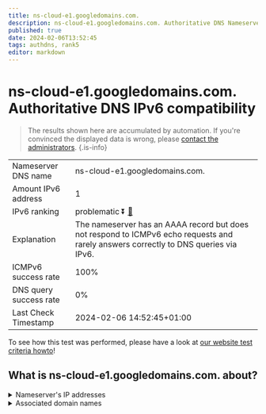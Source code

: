 ```yaml
---
title: ns-cloud-e1.googledomains.com.
description: ns-cloud-e1.googledomains.com. Authoritative DNS Nameserver IPv6 compatibility
published: true
date: 2024-02-06T13:52:45
tags: authdns, rank5
editor: markdown
---
```


# ns-cloud-e1.googledomains.com. Authoritative DNS IPv6 compatibility

> The results shown here are accumulated by automation. If you're convinced the displayed data is wrong, please [contact the administrators](/howto/chat). 
{.is-info}




|   |   |
| - | - |
| Nameserver DNS name | ns-cloud-e1.googledomains.com.
| Amount IPv6 address | 1
| IPv6 ranking | problematic :arrow_double_down: [🔗](/howto/ranking) |
| Explanation | The nameserver has an AAAA record but does not respond to ICMPv6 echo requests and rarely answers correctly to DNS queries via IPv6. |
| ICMPv6 success rate | 100%|
| DNS query success rate | 0% |
| Last Check Timestamp | 2024-02-06 14:52:45+01:00 |

To see how this test was performed, please have a look at [our website test criteria howto](/howto/testcriteria/authdns)!


## What is ns-cloud-e1.googledomains.com. about?




<details>
<summary>Nameserver's IP addresses</summary>

2001:4860:4802:32::6e

</details>



<details>
<summary>Associated domain names</summary>

www.cardinalhealth.com

</details>
